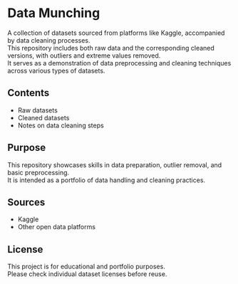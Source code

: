 # Data Munching

A collection of datasets sourced from platforms like Kaggle, accompanied by data cleaning processes.  
This repository includes both raw data and the corresponding cleaned versions, with outliers and extreme values removed.  
It serves as a demonstration of data preprocessing and cleaning techniques across various types of datasets.

## Contents

- Raw datasets
- Cleaned datasets
- Notes on data cleaning steps

## Purpose

This repository showcases skills in data preparation, outlier removal, and basic preprocessing.  
It is intended as a portfolio of data handling and cleaning practices.

## Sources

- Kaggle
- Other open data platforms

## License

This project is for educational and portfolio purposes.  
Please check individual dataset licenses before reuse.
